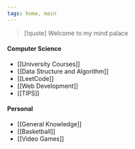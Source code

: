 ```yaml
---
tags: home, main
---
```


> [!quote]
> Welcome to my mind palace

#### Computer Science
- [[University Courses]]
- [[Data Structure and Algorithm]]
- [[LeetCode]]
- [[Web Development]]
- [[TIPS]]

#### Personal
- [[General Knowledge]]
- [[Basketball]]
- [[Video Games]]




